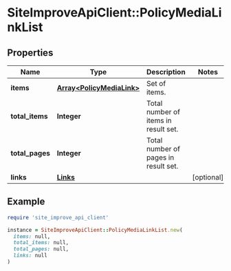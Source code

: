 # SiteImproveApiClient::PolicyMediaLinkList

## Properties

| Name | Type | Description | Notes |
| ---- | ---- | ----------- | ----- |
| **items** | [**Array&lt;PolicyMediaLink&gt;**](PolicyMediaLink.md) | Set of items. |  |
| **total_items** | **Integer** | Total number of items in result set. |  |
| **total_pages** | **Integer** | Total number of pages in result set. |  |
| **links** | [**Links**](Links.md) |  | [optional] |

## Example

```ruby
require 'site_improve_api_client'

instance = SiteImproveApiClient::PolicyMediaLinkList.new(
  items: null,
  total_items: null,
  total_pages: null,
  links: null
)
```

